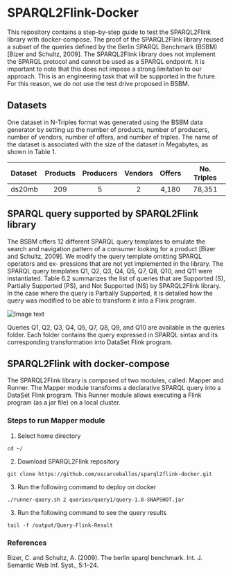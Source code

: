 # SPARQL2Flink-Docker
This repository contains a step-by-step guide to test the SPARQL2Flink library with docker-compose. The proof of the SPARQL2Flink library reused a subset of the queries defined by the Berlin SPARQL Benchmark (BSBM) [Bizer and Schultz, 2009]. The SPARQL2Flink library does not implement the SPARQL protocol and cannot be used as a SPARQL endpoint. It is important to note that this does not impose a strong limitation to our approach. This is an engineering task that will be supported in the future. For this reason, we do not use the test drive proposed in BSBM.

## Datasets
One dataset in N-Triples format was generated using the BSBM data generator by setting up the number of products, number of producers, number of vendors, number of offers, and number of triples. The name of the dataset is associated with the size of the dataset in Megabytes, as shown in Table 1.

| Dataset | Products | Producers | Vendors | Offers | No. Triples |
|:--------------|:-------------:|:--------------:|:-------------:|:--------------:|:--------------:|
| ds20mb | 209 | 5 | 2 | 4,180 | 78,351 |

## SPARQL query supported by SPARQL2Flink library
The BSBM offers 12 different SPARQL query templates to emulate the search and navigation pattern of a consumer looking for a product [Bizer and Schultz, 2009]. We modify the query template omitting SPARQL operators and ex- pressions that are not yet implemented in the library. The SPARQL query templates Q1, Q2, Q3, Q4, Q5, Q7, Q8, Q10, and Q11 were instantiated. Table 6.2 summarizes the list of queries that are Supported (S), Partially Supported (PS), and Not Supported (NS) by SPARQL2Flink library. In the case where the query is Partially Supported, it is detailed how the query was modified to be able to transform it into a Flink program.

![Image text](/images/queries-citybench-stream.png)

Queries Q1, Q2, Q3, Q4, Q5, Q7, Q8, Q9, and Q10 are available in the queries folder. Each folder contains the query expressed in SPARQL sintax and its corresponding transformation into DataSet Flink program.

## SPARQL2Flink with docker-compose
The SPARQL2Flink library is composed of two modules, called: Mapper and Runner. The Mapper module transforms a declarative SPARQL query into a DataSet Flink program. This Runner module allows executing a Flink program (as a jar file) on a local cluster.

### Steps to run Mapper module
1. Select home directory
```
cd ~/
```
2. Download SPARQL2Flink repository
```
git clone https://github.com/oscarceballos/sparql2flink-docker.git
```
3. Run the following command to deploy on docker
```
./runner-query.sh 2 queries/query1/query-1.0-SNAPSHOT.jar
```
3. Run the following command to see the query results
```
tail -f /output/Query-Flink-Result
``` 


### References
Bizer, C. and Schultz, A. (2009). The berlin sparql benchmark. Int. J. Semantic Web Inf. Syst., 5:1–24.
